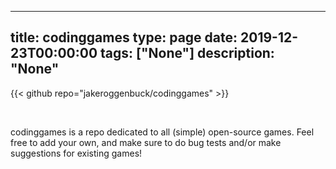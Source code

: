 
---
title: codinggames
type: page
date: 2019-12-23T00:00:00
tags: ["None"]
description: "None"
---

{{< github repo="jakeroggenbuck/codinggames" >}}

<br>

codinggames is a repo dedicated to all (simple) open-source games.
Feel free to add your own, and make sure to do bug tests and/or make suggestions for existing games!